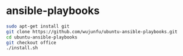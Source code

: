 # ansible-playbooks

```bash
sudo apt-get install git
git clone https://github.com/wujunfu/ubuntu-ansible-playbooks.git
cd ubuntu-ansible-playbooks
git checkout office
./install.sh
```


 
